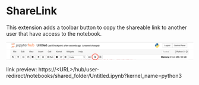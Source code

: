 ShareLink
=========
This extension adds a toolbar button to copy the shareable link to another user that have access to the notebook.

![printview toolbar button](share-link-button.png)

link preview: https://\<URL>/hub/user-redirect/notebooks/shared_folder/Untitled.ipynb?kernel_name=python3